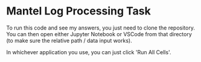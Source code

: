 # Mantel Log Processing Task

To run this code and see my answers, you just need to clone the repository. You can then open either Jupyter Notebook or VSCode from that directory (to make sure the relative path / data input works).

In whichever application you use, you can just click 'Run All Cells'.